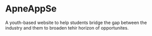 # ApneAppSe
 A youth-based website to help students bridge the gap between the industry and them to broaden tehir horizon of opportunites.
